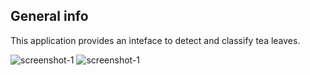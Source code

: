 
## General info
This application provides an inteface to detect and classify tea leaves.
	

![screenshot-1](omdena-srilanka-tea-quality-demo2/Demo2/deployment-1.png?raw=true "Optional Title")
![screenshot-1](omdena-srilanka-tea-quality-demo2/Demo2/deployment-2.png?raw=true "Optional Title")

